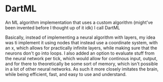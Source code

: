 # DartML
An ML algorithm implementation that uses a custom algorithm (might've been invented before I thought up of it idk) I call DartML

Basically, instead of implementing a neural algorithm with layers, my idea was ti implement it using nodes that instead use a coordinate system, with an x, which allows for practically infinite layers, while making sure that the neurons don't go into loops. I also added an option to evaluate stuff from the neural network per tick, which would allow for continous input, output, and for there to theoretically be some sort of memory, which isn't possible in a lot of other neural networks. As such it more closely imitates the brain, while being efficient, fast, and easy to use and understand.
